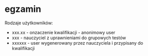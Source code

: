 # egzamin

Rodzaje użytkowników:
- xxx.xx - onzaczenie kwalifikacji - anonimowy user
- xxx 	 - nauczyciel z uprawnieniami do grupowych testów 
- xxxxxx - user wygenerowany przez nauczyciela i przypisany do kwalifikacji
